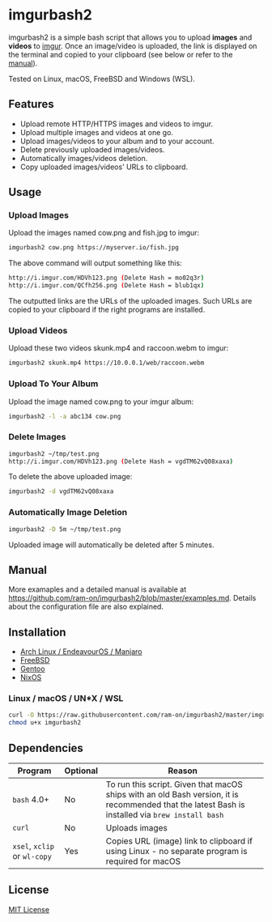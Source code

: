 # imgurbash2

imgurbash2 is a simple bash script that allows you to upload **images** and **videos** to
[imgur](https://imgur.com/). Once an image/video is uploaded, the link is displayed 
on the terminal and copied to your clipboard (see below or refer to the 
[manual](https://github.com/ram-on/imgurbash2/blob/master/examples.md)).

Tested on Linux, macOS, FreeBSD and Windows (WSL).

## Features

* Upload remote HTTP/HTTPS images and videos to imgur.
* Upload multiple images and videos at one go.
* Upload images/videos to your album and to your account.
* Delete previously uploaded images/videos.
* Automatically images/videos deletion.
* Copy uploaded images/videos' URLs to clipboard.

## Usage
### Upload Images

Upload the images named cow.png and fish.jpg to imgur:
```bash
imgurbash2 cow.png https://myserver.io/fish.jpg
```

The above command will output something like this:
```bash
http://i.imgur.com/HDVh123.png (Delete Hash = mo02q3r)
http://i.imgur.com/QCfh256.png (Delete Hash = blub1qx)
```

The outputted links are the URLs of the uploaded images. Such URLs are copied to
your clipboard if the right programs are installed.

### Upload Videos

Upload these two videos skunk.mp4 and raccoon.webm to imgur:
```bash
imgurbash2 skunk.mp4 https://10.0.0.1/web/raccoon.webm
```

### Upload To Your Album

Upload the image named cow.png to your imgur album:
```bash
imgurbash2 -l -a abc134 cow.png
```

### Delete Images

```bash
imgurbash2 ~/tmp/test.png
http://i.imgur.com/HDVh123.png (Delete Hash = vgdTM62vQ08xaxa)
```

To delete the above uploaded image:
```bash
imgurbash2 -d vgdTM62vQ08xaxa
```

### Automatically Image Deletion

```bash
imgurbash2 -D 5m ~/tmp/test.png
```

Uploaded image will automatically be deleted after 5 minutes.


## Manual

More examaples and a detailed manual is available at https://github.com/ram-on/imgurbash2/blob/master/examples.md.
Details about the configuration file are also explained.


## Installation

* [Arch Linux / EndeavourOS / Manjaro](https://aur.archlinux.org/packages/imgurbash2)
* [FreeBSD](https://www.freshports.org/sysutils/imgurbash2/)
* [Gentoo](https://packages.gentoo.org/packages/app-misc/imgurbash2)
* [NixOS](https://search.nixos.org/packages?show=imgurbash2&type=packages)

### Linux / macOS / UN*X / WSL

```bash
curl -O https://raw.githubusercontent.com/ram-on/imgurbash2/master/imgurbash2
chmod u+x imgurbash2
```

## Dependencies

| Program                      | Optional | Reason |
| ---------------------------- | -------- | ------------- |
| `bash` 4.0+                  | No       | To run this script.  Given that macOS ships with an old Bash version, it is recommended that the latest Bash is installed via `brew install bash`  |
| `curl`                       | No       | Uploads images  |
| `xsel`, `xclip` or `wl-copy` | Yes      | Copies URL (image) link to clipboard if using Linux - no separate program is required for macOS |


## License

[MIT License](https://raw.githubusercontent.com/ram-on/imgurbash2/master/LICENSE)
